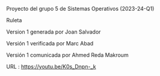 Proyecto del grupo 5 de Sistemas Operativos (2023-24-Q1)

Ruleta

Version 1 generada por Joan Salvador

Versión 1 verificada por Marc Abad

Versión 1 comunicada por Ahmed Reda Makroum

URL : https://youtu.be/K0s_Dnpn-_k

